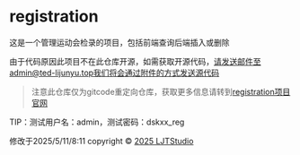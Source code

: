 # registration

这是一个管理运动会检录的项目，包括前端查询后端插入或删除

由于代码原因此项目不在此仓库开源，如需获取开源代码，请发送邮件至admin@ted-lijunyu.top我们将会通过附件的方式发送源代码
> 注意此仓库仅为gitcode重定向仓库，获取更多信息请转到[registration项目官网](https://ted-lijunyu.top/project/registration.html)

TIP：测试用户名：admin，测试密码：dskxx_reg

修改于2025/5/11/8:11
copyright © [2025 LJTStudio](https://ted-lijunyu.top/LJTStudio)
